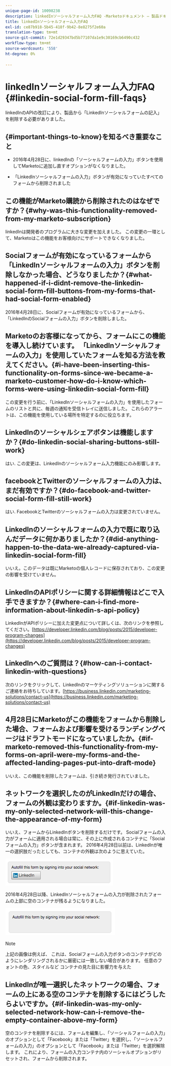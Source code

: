 ```yaml
---
unique-page-id: 10098238
description: linkedInソーシャルフォーム入力FAQ -Marketoドキュメント — 製品ドキュメント
title: linkedInソーシャルフォーム入力FAQ
exl-id: ce87b918-5b45-418f-9b42-8e8275f2e60a
translation-type: tm+mt
source-git-commit: 72e1d29347bd5b77107da1e9c30169cb6490c432
workflow-type: tm+mt
source-wordcount: '558'
ht-degree: 0%

---
```


# linkedInソーシャルフォーム入力FAQ {#linkedin-social-form-fill-faqs}

linkedInのAPIの改訂により、製品から「LinkedInソーシャルフォームの記入」を削除する必要がありました。

## {#important-things-to-know}を知るべき重要なこと

* 2016年4月28日に、linkedInの「ソーシャルフォームの入力」ボタンを使用してMarketoに追加し直すオプションがなくなりました。

* 「LinkedInソーシャルフォームの入力」ボタンが有効になっていたすべてのフォームから削除されました

## この機能がMarketo購読から削除されたのはなぜですか？{#why-was-this-functionality-removed-from-my-marketo-subscription}

linkedInは開発者のプログラムに大きな変更を加えました。 この変更の一環として、Marketoはこの機能をお客様向けにサポートできなくなりました。

## Socialフォームが有効になっているフォームから「LinkedInソーシャルフォームの入力」ボタンを削除しなかった場合、どうなりましたか？{#what-happened-if-i-didnt-remove-the-linkedin-social-form-fill-buttons-from-my-forms-that-had-social-form-enabled}

2016年4月28日に、Socialフォームが有効になっているフォームから、「LinkedInのSocialフォームの入力」ボタンを削除しました。

## Marketoのお客様になってから、フォームにこの機能を導入し続けています。 「LinkedInソーシャルフォームの入力」を使用していたフォームを知る方法を教えてください。{#i-have-been-inserting-this-functionality-on-forms-since-we-became-a-marketo-customer-how-do-i-know-which-forms-were-using-linkedin-social-form-fill}

この変更を行う前に、「LinkedInソーシャルフォームの入力」を使用したフォームのリストと共に、毎週の通知を受信トレイに送信しました。 これらのアラートは、この機能を使用している場所を特定するのに役立ちます。

## LinkedInのソーシャルシェアボタンは機能しますか？{#do-linkedin-social-sharing-buttons-still-work}

はい. この変更は、LinkedInのソーシャルフォーム入力機能にのみ影響します。

## facebookとTwitterのソーシャルフォームの入力は、まだ有効ですか？{#do-facebook-and-twitter-social-form-fill-still-work}

はい. FacebookとTwitterのソーシャルフォームの入力は変更されていません。

## LinkedInのソーシャルフォームの入力で既に取り込んだデータに何かありましたか？{#did-anything-happen-to-the-data-we-already-captured-via-linkedin-social-form-fill}

いいえ。このデータは既にMarketoの個人レコードに保存されており、この変更の影響を受けていません。

## LinkedInのAPIポリシーに関する詳細情報はどこで入手できますか？{#where-can-i-find-more-information-about-linkedin-s-api-policy}

LinkedInがAPIポリシーに加えた変更点について詳しくは、次のリンクを参照してください。[https://developer.linkedin.com/blog/posts/2015/developer-program-changes](https://developer.linkedin.com/blog/posts/2015/developer-program-changes)

## LinkedInへのご質問は？{#how-can-i-contact-linkedin-with-questions}

次のリンクをクリックして、LinkedInのマーケティングソリューションに関するご連絡をお待ちしています。[https://business.linkedin.com/marketing-solutions/contact-us](https://business.linkedin.com/marketing-solutions/contact-us)

## 4月28日にMarketoがこの機能をフォームから削除した場合、フォームおよび影響を受けるランディングページはドラフトモードになっていましたか。{#if-marketo-removed-this-functionality-from-my-forms-on-april-were-my-forms-and-the-affected-landing-pages-put-into-draft-mode}

いいえ、この機能を削除したフォームは、引き続き発行されていました。

## ネットワークを選択したのがLinkedInだけの場合、フォームの外観は変わりますか。{#if-linkedin-was-my-only-selected-network-will-this-change-the-appearance-of-my-form}

いいえ、フォームからLinkedInボタンを削除するだけです。 Socialフォームの入力がフォームに適用される場合は常に、その上に作成されるコンテナに「Socialフォームの入力」ボタンが含まれます。 2016年4月28日以前は、LinkedInが唯一の選択肢だったとしても、コンテナの外観は次のように思えていた。

![--](assets/one.png)

2016年4月28日以降、LinkedInソーシャルフォームの入力が削除されたフォームの上部に空のコンテナが残るようになりました。

![—](assets/two.png)

>[!NOTE]
>
>上記の画像は例えば、 これは、Socialフォームの入力ボタンのコンテナがどのようにレンダリングされるかに厳密には一致しない場合があります。 任意のフォントの色、スタイルなど コンテナの見た目に影響力を与えた

## LinkedInが唯一選択したネットワークの場合、フォームの上にある空のコンテナを削除するにはどうしたらよいですか。{#if-linkedin-was-my-only-selected-network-how-can-i-remove-the-empty-container-above-my-form}

空のコンテナを削除するには、フォームを編集し、「ソーシャルフォームの入力」のオプションとして「Facebook」または「Twitter」を選択し、「ソーシャルフォームの入力」のオプションとして「Facebook」または「Twitter」を選択解除します。 これにより、フォームの入力コンテナ内のソーシャルオプションがリセットされ、フォームから削除されます。
